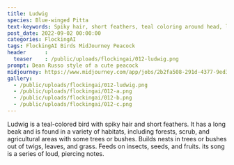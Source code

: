 ```yaml
---
title: Ludwig
species: Blue-winged Pitta
text-keywords: Spiky hair, short feathers, teal coloring around head, long beak 
post_date: 2022-09-02 00:00:00
categories: FlockingAI
tags: FlockingAI Birds MidJourney Peacock
header      :
  teaser    : /public/uploads/flockingai/012-ludwig.png
prompt: Dean Russo style of a cute peacock
midjourney: https://www.midjourney.com/app/jobs/2b2fa508-291d-4377-9ed3-4964ef42c270
gallery: 
  - /public/uploads/flockingai/012-ludwig.png
  - /public/uploads/flockingai/012-a.png
  - /public/uploads/flockingai/012-b.png
  - /public/uploads/flockingai/012-c.png
---
```


Ludwig is a teal-colored bird with spiky hair and short feathers. It has a long beak and is found in a variety of habitats, including forests, scrub, and agricultural areas with some trees or bushes. Builds nests in trees or bushes out of twigs, leaves, and grass. Feeds on insects, seeds, and fruits. its song is a series of loud, piercing notes.
